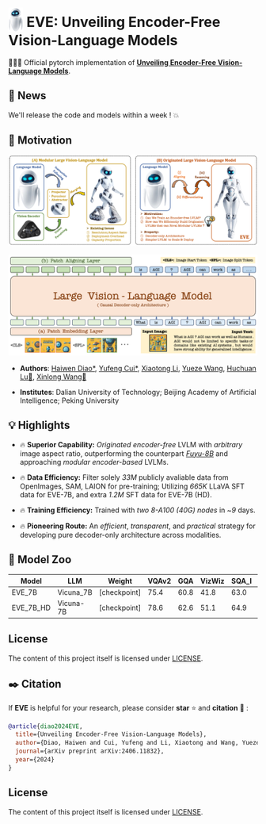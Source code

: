# <img src="images/eve_logo.png" style="vertical-align: -10px;" :height="30px" width="30px"> EVE: Unveiling Encoder-Free Vision-Language Models

🚀🚀🚀 Official pytorch implementation of **[Unveiling Encoder-Free Vision-Language Models](http://arxiv.org/abs/2406.11832)**.

## 📜 News
We'll release the code and models within a week ! 💥

## 🤔 Motivation
<p align="center">
  <img src="images/eve_motivation1.png">
</p>

<p align="center">
  <img src="images/eve_structure.png">
</p>

- **Authors**: [Haiwen Diao*](https://scholar.google.com/citations?user=46eCjHQAAAAJ&hl=zh-CN), [Yufeng Cui*](https://scholar.google.com/citations?user=5Ydha2EAAAAJ&hl=zh-CN&oi=ao), [Xiaotong Li](https://scholar.google.com/citations?hl=zh-CN&user=cpCE_T4AAAAJ), [Yueze Wang](https://openreview.net/profile?id=~Yueze_Wang1), [Huchuan Lu📧](https://scholar.google.com/citations?user=D3nE0agAAAAJ&hl=zh-CN), [Xinlong Wang📧](https://scholar.google.com/citations?user=DPz0DjYAAAAJ&hl=zh-CN)

- **Institutes**: Dalian University of Technology; Beijing Academy of Artificial Intelligence; Peking University

## 💡 Highlights
- 🔥 **Superior Capability:** *Originated encoder-free* LVLM with *arbitrary* image aspect ratio, outperforming the counterpart *[Fuyu-8B](https://huggingface.co/adept/fuyu-8b)* and approaching *modular encoder-based* LVLMs.  

- 🔥 **Data Efficiency:** Filter solely *33M* publicly avaliable data from OpenImages, SAM, LAION for pre-training; Utilizing *665K* LLaVA SFT data for EVE-7B, and extra *1.2M* SFT data for EVE-7B (HD).  

- 🔥 **Training Efficiency:** Trained with *two 8-A100 (40G) nodes* in ~*9* days.  

- 🔥 **Pioneering Route:** An *efficient*, *transparent*, and *practical* strategy for developing pure decoder-only architecture across modalities.  

## 🤖 Model Zoo

| Model | LLM | Weight | VQAv2 | GQA | VizWiz | SQA_I | TextVQA | POPE | MME_P | MMBench | MM_Vet | 
|---|---|---|---|---|---|---|---|---|---|---|---|
| EVE_7B | Vicuna_7B | [checkpoint] | 75.4 | 60.8 | 41.8 | 63.0 | 51.9 | 83.6 | 1217.3 | 49.5 | 25.6 |
| EVE_7B_HD | Vicuna-7B | [checkpoint] | 78.6 | 62.6 | 51.1 | 64.9 | 56.8 | 85.0 | 1305.7 | 52.3 | 25.7 |

## License
The content of this project itself is licensed under [LICENSE](https://github.com/baaivision/EVE/blob/main/LICENSE).


## ✒️ Citation
If **EVE** is helpful for your research, please consider **star** ⭐ and **citation** 📝 :
```bibtex
@article{diao2024EVE,
  title={Unveiling Encoder-Free Vision-Language Models},
  author={Diao, Haiwen and Cui, Yufeng and Li, Xiaotong and Wang, Yueze and Lu, Huchuan and Wang, Xinlong},
  journal={arXiv preprint arXiv:2406.11832},
  year={2024}
}
```

## License
The content of this project itself is licensed under [LICENSE](https://github.com/baaivision/EVE/blob/main/LICENSE).